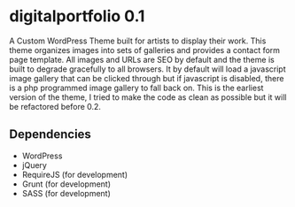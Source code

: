 # digitalportfolio 0.1

A Custom WordPress Theme built for artists to display their work.  This theme organizes images into sets of galleries and provides a contact form page template.   All images and URLs are SEO by default and the theme is built to degrade gracefully to all browsers.  It by default will load a javascript image gallery that can be clicked through but if javascript is disabled, there is a php programmed image gallery to fall back on.  This is the earliest version of the theme, I tried to make the code as clean as possible but it will be refactored before 0.2.

## Dependencies 

- WordPress
- jQuery
- RequireJS (for development)
- Grunt (for development)
- SASS (for development)


